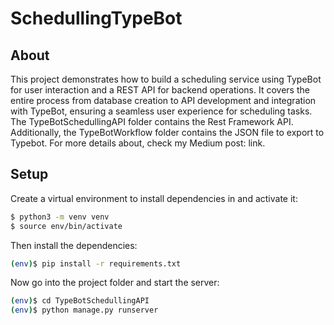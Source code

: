 # SchedullingTypeBot

## About ##

This project demonstrates how to build a scheduling service using TypeBot for user interaction and a REST API for backend operations. It covers the entire process from database creation to API development and integration with TypeBot, ensuring a seamless user experience for scheduling tasks.
The TypeBotSchedullingAPI folder contains the Rest Framework API. Additionally, the TypeBotWorkflow folder contains the JSON file to export to Typebot.
For more details about, check my Medium post: link.

## Setup ##

Create a virtual environment to install dependencies in and activate it:

```sh
$ python3 -m venv venv
$ source env/bin/activate
```

Then install the dependencies:

```sh
(env)$ pip install -r requirements.txt
```

Now go into the project folder and start the server:

```sh
(env)$ cd TypeBotSchedullingAPI
(env)$ python manage.py runserver
```




